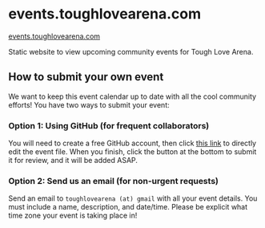 # events.toughlovearena.com

[events.toughlovearena.com](https://events.toughlovearena.com/)

Static website to view upcoming community events for Tough Love Arena.

## How to submit your own event

We want to keep this event calendar up to date with all the cool community efforts! You have two ways to submit your event:

### Option 1: Using GitHub (for frequent collaborators)

You will need to create a free GitHub account, then click [this link](https://github.com/toughlovearena/events.toughlovearena.com/edit/main/public/data.yaml) to directly edit the event file. When you finish, click the button at the bottom to submit it for review, and it will be added ASAP.

### Option 2: Send us an email (for non-urgent requests)

Send an email to `toughlovearena (at) gmail` with all your event details. You must include a name, description, and date/time. Please be explicit what time zone your event is taking place in!
